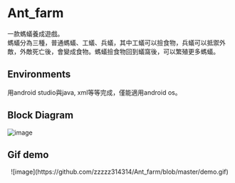 # Ant_farm
一款螞蟻養成遊戲。 <br />
螞蟻分為三種，普通螞蟻、工蟻、兵蟻，其中工蟻可以撿食物，兵蟻可以抵禦外敵，外敵死亡後，會變成食物。螞蟻撿食物回到蟻窩後，可以繁殖更多螞蟻。
## Environments
用android studio與java, xml等等完成，僅能適用android os。
## Block Diagram
![image](https://github.com/zzzzz314314/Ant_farm/blob/master/block_diagram.png)
## Gif demo
<center>![image](https://github.com/zzzzz314314/Ant_farm/blob/master/demo.gif)</center>
